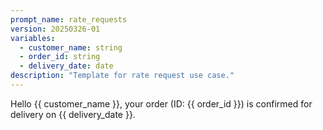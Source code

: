 ```yaml
---
prompt_name: rate_requests
version: 20250326-01
variables:
  - customer_name: string
  - order_id: string
  - delivery_date: date
description: "Template for rate request use case."
---
```


Hello {{ customer_name }}, your order (ID: {{ order_id }}) is confirmed for delivery on {{ delivery_date }}.
